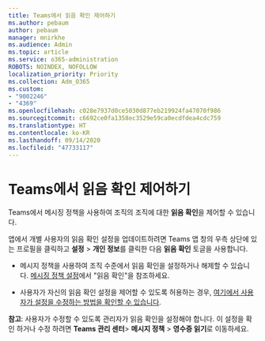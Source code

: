 ```yaml
---
title: Teams에서 읽음 확인 제어하기
ms.author: pebaum
author: pebaum
manager: mnirkhe
ms.audience: Admin
ms.topic: article
ms.service: o365-administration
ROBOTS: NOINDEX, NOFOLLOW
localization_priority: Priority
ms.collection: Adm_O365
ms.custom:
- "9002246"
- "4369"
ms.openlocfilehash: c028e7937d0ce5030d877eb219924fa47070f986
ms.sourcegitcommit: c6692ce0fa1358ec3529e59ca0ecdfdea4cdc759
ms.translationtype: HT
ms.contentlocale: ko-KR
ms.lasthandoff: 09/14/2020
ms.locfileid: "47733117"
---
```

# <a name="controlling-read-receipts-in-teams"></a>Teams에서 읽음 확인 제어하기

Teams에서 메시징 정책을 사용하여 조직의 조직에 대한 **읽음 확인**을 제어할 수 있습니다.

앱에서 개별 사용자의 읽음 확인 설정을 업데이트하려면 Teams 앱 창의 우측 상단에 있는 프로필을 클릭하고 **설정** > **개인 정보**를 클릭한 다음 **읽음 확인** 토글을 사용합니다.

- 메시지 정책을 사용하여 조직 수준에서 읽음 확인을 설정하거나 해제할 수 있습니다. [메시징 정책 설정](https://docs.microsoft.com/microsoftteams/messaging-policies-in-teams#messaging-policy-settings)에서 "읽음 확인"을 참조하세요.

- 사용자가 자신의 읽음 확인 설정을 제어할 수 있도록 허용하는 경우, [여기에서 사용자가 설정을 수정하는 방법을 확인할 수 있습니다](https://docs.microsoft.com/microsoftteams/messaging-policies-in-teams#messaging-policy-settings). 

**참고**: 사용자가 수정할 수 있도록 관리자가 읽음 확인을 설정해야 합니다. 이 설정을 확인 하거나 수정 하려면 **Teams 관리 센터**> **메시지 정책** > **영수증 읽기**로 이동하세요.
